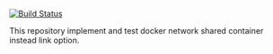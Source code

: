 [![Build Status](https://travis-ci.org/MathieM/docker-compose-network-link-demo.svg?branch=master)](https://travis-ci.org/MathieM/docker-compose-network-link-demo)

This repository implement and test docker network shared container instead link option.
